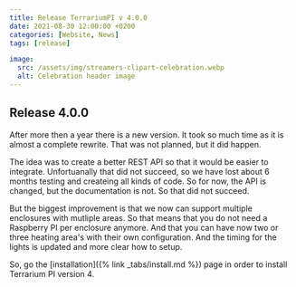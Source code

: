 ```yaml
---
title: Release TerrariumPI v 4.0.0
date: 2021-08-30 12:00:00 +0200
categories: [Website, News]
tags: [release]

image:
  src: /assets/img/streamers-clipart-celebration.webp
  alt: Celebration header image
---
```


## Release 4.0.0

After more then a year there is a new version. It took so much time as it is almost a complete rewrite. That was not planned, but it did happen.

The idea was to create a better REST API so that it would be easier to integrate. Unfortuanally that did not succeed, so we have lost about 6 months testing and createing all kinds of code. So for now, the API is changed, but the documentation is not. So that did not succeed.

But the biggest improvement is that we now can support multiple enclosures with mutliple areas. So that means that you do not need a Raspberry PI per enclosure anymore. And that you can have now two or three heating area's with their own configuration.
And the timing for the lights is updated and more clear how to setup.

So, go the [installation]({% link _tabs/install.md %}) page in order to install Terrarium PI version 4.

